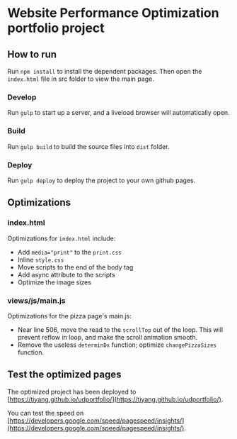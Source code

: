 # Website Performance Optimization portfolio project

## How to run

Run `npm install` to install the dependent packages. Then open the `index.html` file in src folder to view the main page.

### Develop
Run `gulp` to start up a server, and a liveload browser will automatically open.

### Build
Run `gulp build` to build the source files into `dist` folder.

### Deploy
Run `gulp deploy` to deploy the project to your own github pages.

## Optimizations

### index.html
Optimizations for `index.html` include:

- Add `media="print"` to the `print.css`
- Inline `style.css`
- Move scripts to the end of the body tag
- Add async attribute to the scripts
- Optimize the image sizes

### views/js/main.js
Optimizations for the pizza page's main.js:

- Near line 506, move the read to the `scrollTop` out of the loop. This will prevent reflow in loop, and make the scroll animation smooth.
- Remove the useless `determinDx` function; optimize `changePizzaSizes` function.

## Test the optimized pages
The optimized project has been deployed to [https://tiyang.github.io/udportfolio/](https://tiyang.github.io/udportfolio/).

You can test the speed on [https://developers.google.com/speed/pagespeed/insights/](https://developers.google.com/speed/pagespeed/insights/).

